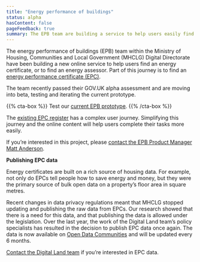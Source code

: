 ```yaml
---
title: "Energy performance of buildings"
status: alpha
hasContent: false
pageFeedback: true
summary: The EPB team are building a service to help users easily find an energy certificate or assessor, and we’ve also been working to open up the data held in EPCs.
---
```


The energy performance of buildings (EPB) team within the Ministry of Housing, Communities and Local Government (MHCLG) Digital Directorate have been building a new online service to help users find an energy certificate, or to find an energy assessor. Part of this journey is to find an [energy performance certificate (EPC)](https://www.gov.uk/buy-sell-your-home/energy-performance-certificates).

The team recently passed their GOV.UK alpha assessment and are moving into beta, testing and iterating the current prototype.

{{% cta-box %}}
Test our [current EPB prototype](https://mhclg-epb-prototype-04.herokuapp.com).
{{% /cta-box %}}

The [existing EPC register](https://www.epcregister.com/) has a complex user journey. Simplifying this journey and the online content will help users complete their tasks more easily.

If you’re interested in this project, please [contact the EPB Product Manager Matt Anderson](mailto:Matthew.Anderson@communities.gov.uk).

**Publishing EPC data**

Energy certificates are built on a rich source of housing data. For example, not only do EPCs tell people how to save energy and money, but they were the primary source of bulk open data on a property’s floor area in square metres.

Recent changes in data privacy regulations meant that MHCLG stopped updating and publishing the raw data from EPCs. Our research showed that there is a need for this data, and that publishing the data is allowed under the legislation. Over the last year, the work of the Digital Land team’s policy specialists has resulted in the decision to publish EPC data once again. The data is now available on [Open Data Communities](https://epc.opendatacommunities.org/) and will be updated every 6 months.

[Contact the Digital Land team](mailto:DigitalLand@communities.gov.uk) if you’re interested in EPC data.
